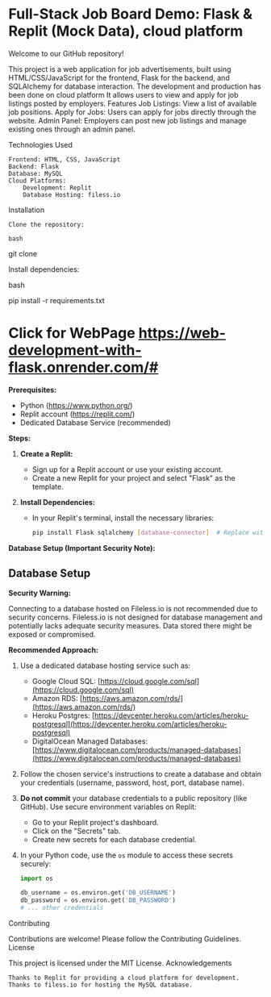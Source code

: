 # Full-Stack Job Board Demo: Flask & Replit (Mock Data), cloud platform
Welcome to our GitHub repository! 

This project is a web application for job advertisements, built using HTML/CSS/JavaScript for the frontend, Flask for the backend, and SQLAlchemy for database interaction. The development and production has been done on cloud platform
It allows users to view and apply for job listings posted by employers.
Features
    Job Listings: View a list of available job positions.
    Apply for Jobs: Users can apply for jobs directly through the website.
    Admin Panel: Employers can post new job listings and manage existing ones through an admin panel.

Technologies Used

    Frontend: HTML, CSS, JavaScript
    Backend: Flask
    Database: MySQL
    Cloud Platforms:
        Development: Replit
        Database Hosting: filess.io

Installation

    Clone the repository:

    bash

   git clone

Install dependencies:

bash

pip install -r requirements.txt
# Click for WebPage https://web-development-with-flask.onrender.com/#


**Prerequisites:**

* Python (https://www.python.org/)
* Replit account (https://replit.com/)
* Dedicated Database Service (recommended)

**Steps:**

1. **Create a Replit:**
   - Sign up for a Replit account or use your existing account.
   - Create a new Replit for your project and select "Flask" as the template.

2. **Install Dependencies:**
   - In your Replit's terminal, install the necessary libraries:

     ```bash
     pip install Flask sqlalchemy [database-connector]  # Replace with your database connector (e.g., pymysql for MySQL)
     ```

**Database Setup (Important Security Note):**

## Database Setup

**Security Warning:**

Connecting to a database hosted on Fileless.io is not recommended due to security concerns. Fileless.io is not designed for database management and potentially lacks adequate security measures. Data stored there might be exposed or compromised.

**Recommended Approach:**

1. Use a dedicated database hosting service such as:
   - Google Cloud SQL: [https://cloud.google.com/sql](https://cloud.google.com/sql)
   - Amazon RDS: [https://aws.amazon.com/rds/](https://aws.amazon.com/rds/)
   - Heroku Postgres: [https://devcenter.heroku.com/articles/heroku-postgresql](https://devcenter.heroku.com/articles/heroku-postgresql)
   - DigitalOcean Managed Databases: [https://www.digitalocean.com/products/managed-databases](https://www.digitalocean.com/products/managed-databases)

2. Follow the chosen service's instructions to create a database and obtain your credentials (username, password, host, port, database name).

3. **Do not commit** your database credentials to a public repository (like GitHub). Use secure environment variables on Replit:

   - Go to your Replit project's dashboard.
   - Click on the "Secrets" tab.
   - Create new secrets for each database credential.

4. In your Python code, use the `os` module to access these secrets securely:

   ```python
   import os

   db_username = os.environ.get('DB_USERNAME')
   db_password = os.environ.get('DB_PASSWORD')
   # ... other credentials


Contributing

Contributions are welcome! Please follow the Contributing Guidelines.
License

This project is licensed under the MIT License.
Acknowledgements

    Thanks to Replit for providing a cloud platform for development.
    Thanks to filess.io for hosting the MySQL database.


